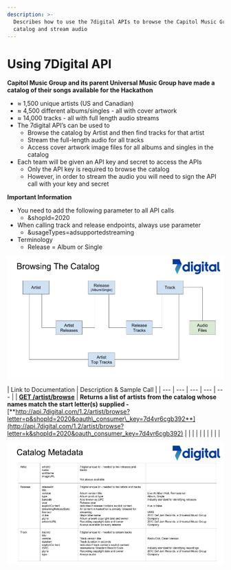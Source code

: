 ```yaml
---
description: >-
  Describes how to use the 7digital APIs to browse the Capitol Music Group
  catalog and stream audio
---
```


# Using 7Digital API

**Capitol Music Group and its parent Universal Music Group have made a catalog of their songs available for the Hackathon**

* ≈ 1,500 unique artists \(US and Canadian\)
* ≈ 4,500 different albums/singles - all with cover artwork
* ≈ 14,000 tracks - all with full length audio streams
* The 7digital API’s can be used to
  * Browse the catalog by Artist and then find tracks for that artist
  * Stream the full-length audio for all tracks
  * Access cover artwork image files for all albums and singles in the catalog
* Each team will be given an API key and secret to access the APIs
  * Only the API key is required to browse the catalog
  * However, in order to stream the audio you will need to sign the API call with your key and secret

**Important Information**

* You need to add the following parameter to all API calls
  * &shopId=2020
* When calling track and release endpoints, always use parameter
  * &usageTypes=adsupportedstreaming
* Terminology
  * Release = Album or Single



![](../.gitbook/assets/capitol-hackaton-7digital-api-overview-master-copy.jpg)

| Link to Documentation | Description & Sample Call |
| --- | --- | --- | --- | --- |
| [**GET /artist/browse**](http://docs.7digital.com/#_artist_browse_get) | **Returns a list of artists from the catalog whose names match the start letter\(s\) supplied  -** [**http://api.7digital.com/1.2/artist/browse?letter=p&shopId=2020&oauth\_consumer\_key=7d4vr6cgb392**](http://api.7digital.com/1.2/artist/browse?letter=k&shopId=2020&oauth_consumer_key=7d4vr6cgb392) |
|  |  |
|  |  |
|  |  |

![](../.gitbook/assets/capitol-hackaton-7digital-api-overview-master-copy-2.jpg)

